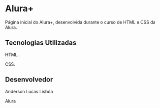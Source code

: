 # Alura+

Página inicial do Alura+, desenvolvida durante o curso de HTML e CSS da Alura.

## Tecnologias Utilizadas

HTML.

CSS.

## Desenvolvedor

Anderson Lucas Lisbôa

Alura
